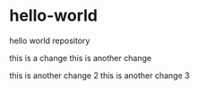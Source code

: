 # hello-world
hello world repository

this is a change
this is another change

this is another change 2
this is another change 3

